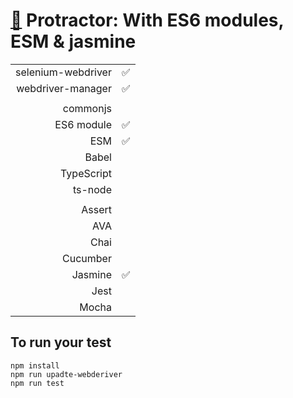 # [:baby_chick:](https://github.com/xgirma/e2e_test_recipes/tree/master/configuration/protractor) Protractor: With ES6 modules, ESM & jasmine

|   |  |
|---:|:---|
| selenium-webdriver | :white_check_mark: |
| webdriver-manager | :white_check_mark: |
|   |   |
| commonjs  |   |
| ES6 module  |  :white_check_mark:  |
| ESM  | :white_check_mark: |
| Babel  |  |
| TypeScript  |   |
| ts-node  |  |
|   |   |
| Assert  |   |
| AVA  |   |
| Chai  |   |
| Cucumber  |   |
| Jasmine  | :white_check_mark: | 
| Jest  |  | 
| Mocha  |  |

## To run your test

    npm install
    npm run upadte-webderiver
    npm run test
